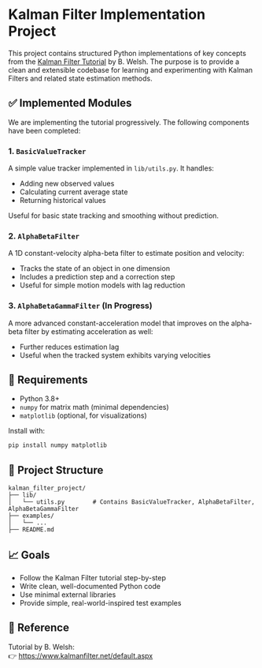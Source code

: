 # Kalman Filter Implementation Project

This project contains structured Python implementations of key concepts from the [Kalman Filter Tutorial](https://www.kalmanfilter.net/default.aspx) by B. Welsh. The purpose is to provide a clean and extensible codebase for learning and experimenting with Kalman Filters and related state estimation methods.

## ✅ Implemented Modules

We are implementing the tutorial progressively. The following components have been completed:

### 1. `BasicValueTracker`
A simple value tracker implemented in `lib/utils.py`. It handles:
- Adding new observed values
- Calculating current average state
- Returning historical values

Useful for basic state tracking and smoothing without prediction.

### 2. `AlphaBetaFilter`
A 1D constant-velocity alpha-beta filter to estimate position and velocity:
- Tracks the state of an object in one dimension
- Includes a prediction step and a correction step
- Useful for simple motion models with lag reduction

### 3. `AlphaBetaGammaFilter` (In Progress)
A more advanced constant-acceleration model that improves on the alpha-beta filter by estimating acceleration as well:
- Further reduces estimation lag
- Useful when the tracked system exhibits varying velocities

## 🔧 Requirements

- Python 3.8+
- `numpy` for matrix math (minimal dependencies)
- `matplotlib` (optional, for visualizations)

Install with:

```bash
pip install numpy matplotlib
```

## 📁 Project Structure

```
kalman_filter_project/
├── lib/
│   └── utils.py        # Contains BasicValueTracker, AlphaBetaFilter, AlphaBetaGammaFilter
├── examples/
│   └── ...
├── README.md
```

## 📈 Goals

- Follow the Kalman Filter tutorial step-by-step
- Write clean, well-documented Python code
- Use minimal external libraries
- Provide simple, real-world-inspired test examples

## 📌 Reference

Tutorial by B. Welsh:  
👉 https://www.kalmanfilter.net/default.aspx
